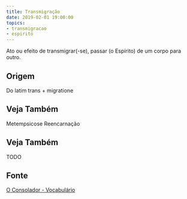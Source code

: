 ```yaml
---
title: Transmigração
date: 2019-02-01 19:00:00
topics:
- transmigracao
- espirito
---
```


Ato ou efeito de transmigrar(-se), passar (o Espírito) de um corpo para outro.
 
## Origem
Do latim trans + migratione

## Veja Também
Metempsicose
Reencarnação

## Veja Também
TODO

## Fonte
[O Consolador - Vocabulário](http://www.oconsolador.com.br/linkfixo/vocabulario/principal.html)
